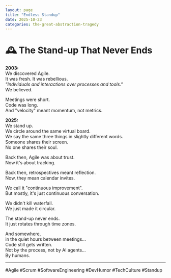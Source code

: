 ```yaml
---
layout: page
title: "Endless Standup"
date: 2025-10-23
categories: the-great-abstraction-tragedy
---
```


# 🕰️ The Stand-up That Never Ends

**2003:**  
We discovered Agile.  
It was fresh. It was rebellious.  
*"Individuals and interactions over processes and tools."*  
We believed.

Meetings were short.  
Code was long.  
And "velocity" meant momentum, not metrics.

**2025:**  
We stand up.  
We circle around the same virtual board.  
We say the same three things in slightly different words.  
Someone shares their screen.  
No one shares their soul.

Back then, Agile was about trust.  
Now it's about tracking.

Back then, retrospectives meant reflection.  
Now, they mean calendar invites.

We call it "continuous improvement".  
But mostly, it's just continuous conversation.

We didn't kill waterfall.  
We just made it circular.

The stand-up never ends.  
It just rotates through time zones.

And somewhere,  
in the quiet hours between meetings...  
Code still gets written.  
Not by the process, not by AI agents...  
By humans.

---

#Agile #Scrum #SoftwareEngineering #DevHumor #TechCulture #Standup
